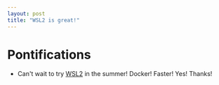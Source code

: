 ```yaml
---
layout: post
title: "WSL2 is great!"
---
```


# Pontifications

* Can't wait to try [WSL2](https://devblogs.microsoft.com/commandline/announcing-wsl-2/) in the summer! Docker! Faster! Yes! Thanks!


